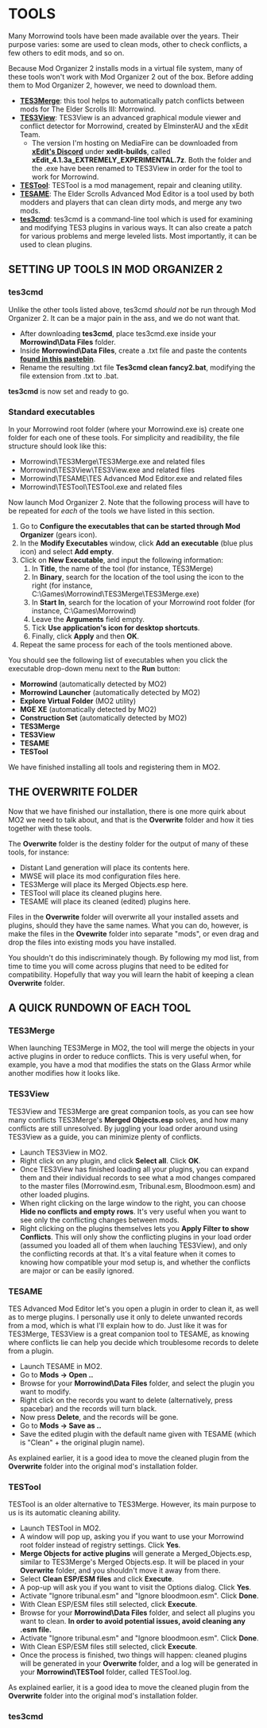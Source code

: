 # TOOLS

Many Morrowind tools have been made available over the years. Their purpose varies: some are used to clean mods, other to check conflicts, a few others to edit mods, and so on.

Because Mod Organizer 2 installs mods in a virtual file system, many of these tools won't work with Mod Organizer 2 out of the box. Before adding them to Mod Organizer 2, however, we need to download them.

- [**TES3Merge**](https://www.nexusmods.com/morrowind/mods/46870): this tool helps to automatically patch conflicts between mods for The Elder Scrolls III: Morrowind.
- [**TES3View**](http://www.mediafire.com/file/g10ay0bqynval8s/TES3View_%2528xEdit_4.1.3a_EXTREMELY_EXPERIMENTAL%2529.zip/file): TES3View is an advanced graphical module viewer and conflict detector for Morrowind, created by ElminsterAU and the xEdit Team. 
  - The version I'm hosting on MediaFire can be downloaded from [**xEdit's Discord**](https://discordapp.com/invite/5t8RnNQ) under **xedit-builds**, called **xEdit_4.1.3a_EXTREMELY_EXPERIMENTAL.7z**. Both the folder and the .exe have been renamed to TES3View in order for the tool to work for Morrowind.
- [**TESTool**](https://en.uesp.net/wiki/Tes3Mod:TESTool): TESTool is a mod management, repair and cleaning utility.
- [**TESAME**](http://wiki.theassimilationlab.com/mmw/TESAME): The Elder Scrolls Advanced Mod Editor is a tool used by both modders and players that can clean dirty mods, and merge any two mods.
- [**tes3cmd**](http://wiki.theassimilationlab.com/mmw/TES3cmd): tes3cmd is a command-line tool which is used for examining and modifying TES3 plugins in various ways. It can also create a patch for various problems and merge leveled lists. Most importantly, it can be used to clean plugins.

## SETTING UP TOOLS IN MOD ORGANIZER 2

### tes3cmd

Unlike the other tools listed above, tes3cmd *should not* be run through Mod Organizer 2. It can be a major pain in the ass, and we do not want that.

- After downloading **tes3cmd**, place tes3cmd.exe inside your **Morrowind\Data Files** folder.
- Inside **Morrowind\Data Files**, create a .txt file and paste the contents [**found in this pastebin**](https://pastebin.com/raw/2gtjBYkX).
- Rename the resulting .txt file **Tes3cmd clean fancy2.bat**, modifying the file extension from .txt to .bat.

**tes3cmd** is now set and ready to go.

### Standard executables

In your Morrowind root folder (where your Morrowind.exe is) create one folder for each one of these tools. For simplicity and readibility, the file structure should look like this:

- Morrowind\TES3Merge\TES3Merge.exe and related files
- Morrowind\TES3View\TES3View.exe and related files
- Morrowind\TESAME\TES Advanced Mod Editor.exe and related files
- Morrowind\TESTool\TESTool.exe and related files

Now launch Mod Organizer 2. Note that the following process will have to be repeated for *each* of the tools we have listed in this section.

1. Go to **Configure the executables that can be started through Mod Organizer** (gears icon).
2. In the **Modify Executables** window, click **Add an executable** (blue plus icon) and select **Add empty**.
3. Click on **New Executable**, and input the following information:
   1. In **Title**, the name of the tool (for instance, TES3Merge)
   2. In **Binary**, search for the location of the tool using the icon to the right (for instance, C:\Games\Morrowind\TES3Merge\TES3Merge.exe)
   3. In **Start In**, search for the location of your Morrowind root folder (for instance, C:\Games\Morrowind)
   4. Leave the **Arguments** field empty.
   5. Tick **Use application's icon for desktop shortcuts**.
   6. Finally, click **Apply** and then **OK**.
4. Repeat the same process for each of the tools mentioned above.

You should see the following list of executables when you click the executable drop-down menu next to the **Run** button:

- **Morrowind** (automatically detected by MO2)
- **Morrowind Launcher** (automatically detected by MO2)
- **Explore Virtual Folder** (MO2 utility)
- **MGE XE** (automatically detected by MO2)
- **Construction Set** (automatically detected by MO2)
- **TES3Merge**
- **TES3View**
- **TESAME**
- **TESTool**

We have finished installing all tools and registering them in MO2.

## THE OVERWRITE FOLDER

Now that we have finished our installation, there is one more quirk about MO2 we need to talk about, and that is the **Overwrite** folder and how it ties together with these tools.

The **Overwrite** folder is the destiny folder for the output of many of these tools, for instance:

- Distant Land generation will place its contents here.
- MWSE will place its mod configuration files here.
- TES3Merge will place its Merged Objects.esp here.
- TESTool will place its cleaned plugins here.
- TESAME will place its cleaned (edited) plugins here.

Files in the **Overwrite** folder will overwrite all your installed assets and plugins, should they have the same names. What you can do, however, is make the files in the **Ovewrite** folder into separate "mods", or even drag and drop the files into existing mods you have installed.

You shouldn't do this indiscriminately though. By following my mod list, from time to time you will come across plugins that need to be edited for compatibility. Hopefully that way you will learn the habit of keeping a clean **Overwrite** folder.

## A QUICK RUNDOWN OF EACH TOOL

### TES3Merge

When launching TES3Merge in MO2, the tool will merge the objects in your active plugins in order to reduce conflicts. This is very useful when, for example, you have a mod that modifies the stats on the Glass Armor while another modifies how it looks like.

### TES3View

TES3View and TES3Merge are great companion tools, as you can see how many conflicts TES3Merge's **Merged Objects.esp** solves, and how many conflicts are still unresolved. By juggling your load order around using TES3View as a guide, you can minimize plenty of conflicts.

- Launch TES3View in MO2.
- Right click on any plugin, and click **Select all**. Click **OK**.
- Once TES3View has finished loading all your plugins, you can expand them and their individual records to see what a mod changes compared to the master files (Morrowind.esm, Tribunal.esm, Bloodmoon.esm) and other loaded plugins.
- When right clicking on the large window to the right, you can choose **Hide no conflicts and empty rows**. It's very useful when you want to see only the conflicting changes between mods.
- Right clicking on the plugins themselves lets you **Apply Filter to show Conflicts**. This will only show the conflicting plugins in your load order (assumed you loaded all of them when lauching TES3View), and only the conflicting records at that. It's a vital feature when it comes to knowing how compatible your mod setup is, and whether the conflicts are major or can be easily ignored.

### TESAME

TES Advanced Mod Editor let's you open a plugin in order to clean it, as well as to merge plugins. I personally use it only to delete unwanted records from a mod, which is what I'll explain how to do. Just like it was for TES3Merge, TES3View is a great companion tool to TESAME, as knowing where conflicts lie can help you decide which troublesome records to delete from a plugin.

- Launch TESAME in MO2.
- Go to **Mods -> Open ..**
- Browse for your **Morrowind\Data Files** folder, and select the plugin you want to modify.
- Right click on the records you want to delete (alternatively, press spacebar) and the records will turn black.
- Now press **Delete**, and the records will be gone.
- Go to **Mods -> Save as ..**
- Save the edited plugin with the default name given with TESAME (which is "Clean" + the original plugin name).

As explained earlier, it is a good idea to move the cleaned plugin from the **Overwrite** folder into the original mod's installation folder.

### TESTool

TESTool is an older alternative to TES3Merge. However, its main purpose to us is its automatic cleaning ability.

- Launch TESTool in MO2.
- A window will pop up, asking you if you want to use your Morrowind root folder instead of registry settings. Click **Yes**.
- **Merge Objects for active plugins** will generate a Merged_Objects.esp, similar to TES3Merge's Merged Objects.esp. It will be placed in your **Overwrite** folder, and you shouldn't move it away from there.
- Select **Clean ESP/ESM files** and click **Execute**.
- A pop-up will ask you if you want to visit the Options dialog. Click **Yes**.
- Activate "Ignore tribunal.esm" and "Ignore bloodmoon.esm". Click **Done**.
- With Clean ESP/ESM files still selected, click **Execute**.
- Browse for your **Morrowind\Data Files** folder, and select all plugins you want to clean. **In order to avoid potential issues, avoid cleaning any .esm file.**
- Activate "Ignore tribunal.esm" and "Ignore bloodmoon.esm". Click **Done**.
- With Clean ESP/ESM files still selected, click **Execute**.
- Once the process is finished, two things will happen: cleaned plugins will be generated in your **Overwrite** folder, and a log will be generated in your **Morrowind\TESTool** folder, called TESTool.log.

As explained earlier, it is a good idea to move the cleaned plugin from the **Overwrite** folder into the original mod's installation folder.

### tes3cmd


